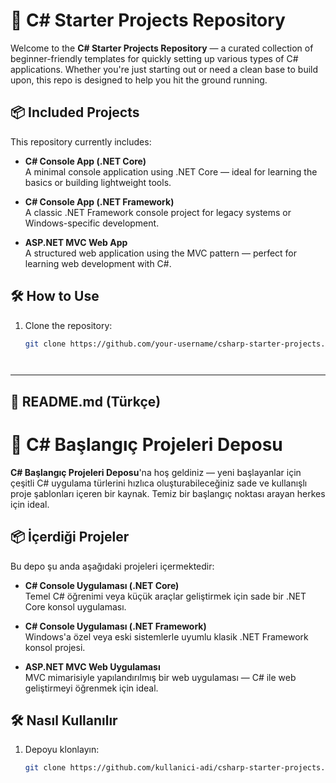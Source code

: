 ﻿# 🚀 C# Starter Projects Repository

Welcome to the **C# Starter Projects Repository** — a curated collection of beginner-friendly templates for quickly setting up various types of C# applications. Whether you're just starting out or need a clean base to build upon, this repo is designed to help you hit the ground running.

## 📦 Included Projects

This repository currently includes:

- **C# Console App (.NET Core)**  
  A minimal console application using .NET Core — ideal for learning the basics or building lightweight tools.

- **C# Console App (.NET Framework)**  
  A classic .NET Framework console project for legacy systems or Windows-specific development.

- **ASP.NET MVC Web App**  
  A structured web application using the MVC pattern — perfect for learning web development with C#.

## 🛠️ How to Use

1. Clone the repository:
   ```bash
   git clone https://github.com/your-username/csharp-starter-projects.git



   
---

## 📘 README.md (Türkçe)


# 🚀 C# Başlangıç Projeleri Deposu

**C# Başlangıç Projeleri Deposu**'na hoş geldiniz — yeni başlayanlar için çeşitli C# uygulama türlerini hızlıca oluşturabileceğiniz sade ve kullanışlı proje şablonları içeren bir kaynak. Temiz bir başlangıç noktası arayan herkes için ideal.

## 📦 İçerdiği Projeler

Bu depo şu anda aşağıdaki projeleri içermektedir:

- **C# Console Uygulaması (.NET Core)**  
  Temel C# öğrenimi veya küçük araçlar geliştirmek için sade bir .NET Core konsol uygulaması.

- **C# Console Uygulaması (.NET Framework)**  
  Windows'a özel veya eski sistemlerle uyumlu klasik .NET Framework konsol projesi.

- **ASP.NET MVC Web Uygulaması**  
  MVC mimarisiyle yapılandırılmış bir web uygulaması — C# ile web geliştirmeyi öğrenmek için ideal.

## 🛠️ Nasıl Kullanılır

1. Depoyu klonlayın:
   ```bash
   git clone https://github.com/kullanici-adi/csharp-starter-projects.git